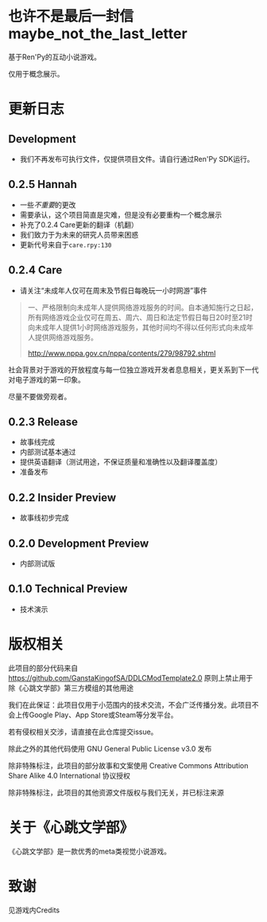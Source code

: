# 也许不是最后一封信 maybe_not_the_last_letter

基于Ren'Py的互动小说游戏。

仅用于概念展示。

# 更新日志

## Development
* 我们不再发布可执行文件，仅提供项目文件。请自行通过Ren'Py SDK运行。

## 0.2.5 Hannah
* 一些*不重要*的更改
* 需要承认，这个项目简直是灾难，但是没有必要重构一个概念展示
* 补充了0.2.4 Care更新的翻译（机翻）
* 我们致力于为未来的研究人员带来困惑
* 更新代号来自于`care.rpy:130`

## 0.2.4 Care
* 请关注“未成年人仅可在周末及节假日每晚玩一小时网游”事件

> 一、严格限制向未成年人提供网络游戏服务的时间。自本通知施行之日起，所有网络游戏企业仅可在周五、周六、周日和法定节假日每日20时至21时向未成年人提供1小时网络游戏服务，其他时间均不得以任何形式向未成年人提供网络游戏服务。
> 
> http://www.nppa.gov.cn/nppa/contents/279/98792.shtml

社会背景对于游戏的开放程度与每一位独立游戏开发者息息相关，更关系到下一代对电子游戏的第一印象。

尽量不要做旁观者。

## 0.2.3 Release
* 故事线完成
* 内部测试基本通过
* 提供英语翻译（测试用途，不保证质量和准确性以及翻译覆盖度）
* 准备发布

## 0.2.2 Insider Preview
* 故事线初步完成

## 0.2.0 Development Preview
* 内部测试版

## 0.1.0 Technical Preview
* 技术演示

# 版权相关
此项目的部分代码来自 https://github.com/GanstaKingofSA/DDLCModTemplate2.0 原则上禁止用于除《心跳文学部》第三方模组的其他用途

我们在此保证：此项目仅用于小范围内的技术交流，不会广泛传播分发。此项目不会上传Google Play、App Store或Steam等分发平台。

若有侵权相关交涉，请直接在此仓库提交issue。

除此之外的其他代码使用 GNU General Public License v3.0 发布

除非特殊标注，此项目的部分故事和文案使用 Creative Commons Attribution Share Alike 4.0 International 协议授权

除非特殊标注，此项目的其他资源文件版权与我们无关，并已标注来源

# 关于《心跳文学部》
《心跳文学部》是一款优秀的meta类视觉小说游戏。

# 致谢
见游戏内Credits
